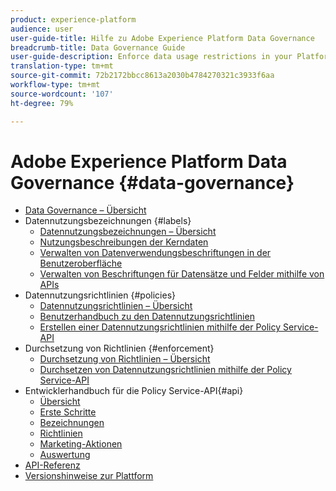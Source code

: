 ```yaml
---
product: experience-platform
audience: user
user-guide-title: Hilfe zu Adobe Experience Platform Data Governance
breadcrumb-title: Data Governance Guide
user-guide-description: Enforce data usage restrictions in your Platform operations through the use of labels, marketing actions, and policies.
translation-type: tm+mt
source-git-commit: 72b2172bbcc8613a2030b4784270321c3933f6aa
workflow-type: tm+mt
source-wordcount: '107'
ht-degree: 79%

---
```



# Adobe Experience Platform Data Governance {#data-governance}

* [Data Governance – Übersicht](home.md)
* Datennutzungsbezeichnungen {#labels}
   * [Datennutzungsbezeichnungen – Übersicht](labels/overview.md)
   * [Nutzungsbeschreibungen der Kerndaten](labels/reference.md)
   * [Verwalten von Datenverwendungsbeschriftungen in der Benutzeroberfläche](labels/user-guide.md)
   * [Verwalten von Beschriftungen für Datensätze und Felder mithilfe von APIs](labels/dataset-api.md)
* Datennutzungsrichtlinien {#policies}
   * [Datennutzungsrichtlinien – Übersicht](policies/overview.md)
   * [Benutzerhandbuch zu den Datennutzungsrichtlinien](policies/user-guide.md)
   * [Erstellen einer Datennutzungsrichtlinien mithilfe der Policy Service-API](policies/create.md)
* Durchsetzung von Richtlinien {#enforcement}
   * [Durchsetzung von Richtlinien – Übersicht](enforcement/overview.md)
   * [Durchsetzen von Datennutzungsrichtlinien mithilfe der Policy Service-API](enforcement/api-enforcement.md)
* Entwicklerhandbuch für die Policy Service-API{#api}
   * [Übersicht](api/overview.md)
   * [Erste Schritte](api/getting-started.md)
   * [Bezeichnungen](api/labels.md)
   * [Richtlinien](api/policies.md)
   * [Marketing-Aktionen](api/marketing-actions.md)
   * [Auswertung](api/evaluation.md)
* [API-Referenz](https://www.adobe.io/apis/experienceplatform/home/api-reference.html#!acpdr/swagger-specs/dule-policy-service.yaml)
* [Versionshinweise zur Plattform](https://docs.adobe.com/content/help/de-DE/experience-platform/release-notes/latest.html)